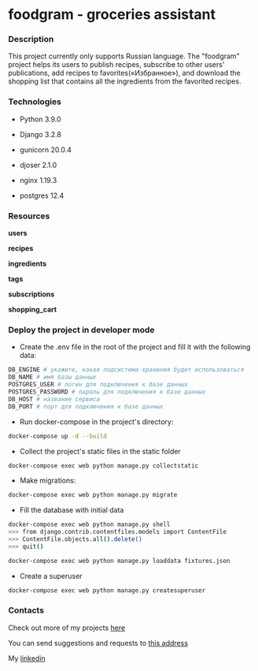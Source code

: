 # foodgram - groceries assistant

### Description
This project currently only supports Russian language.
The "foodgram" project helps its users to publish recipes, subscribe to other users' publications, add recipes to favorites(«Избранное»), and download the shopping list that contains all the ingredients from the favorited recipes.

### Technologies

- Python 3.9.0

- Django 3.2.8

- gunicorn 20.0.4

- djoser 2.1.0

- nginx 1.19.3

- postgres 12.4

### Resources

**users**

**recipes**

**ingredients**

**tags**

**subscriptions**

**shopping_cart**

### Deploy the project in developer mode
- Create the .env file in the root of the project and fill it with the following data:
```sh
DB_ENGINE # укажите, какая подсистема хранения будет использоваться
DB_NAME # имя базы данных
POSTGRES_USER # логин для подключения к базе данных
POSTGRES_PASSWORD # пароль для подключения к базе данных
DB_HOST # название сервиса
DB_PORT # порт для подключения к базе данных
```
- Run docker-compose in the project's directory:
```sh
docker-compose up -d --build
```
- Collect the project's static files in the static folder
```sh
docker-compose exec web python manage.py collectstatic
```
- Make migrations:
```sh
docker-compose exec web python manage.py migrate
```
- Fill the database with initial data
```sh
docker-compose exec web python manage.py shell
>>> from django.contrib.contentfiles.models import ContentFile
>>> ContentFile.objects.all().delete()
>>> quit()

docker-compose exec web python manage.py loaddata fixtures.json
```
- Create a superuser
```sh
docker-compose exec web python manage.py createsuperuser
```
### Contacts
Check out more of my projects [here](https://github.com/AnnaBaziruwiha)

You can send suggestions and requests to [this address](abaziruwiha@gmail.com)

My [linkedin](https://www.linkedin.com/in/annabaziruwiha/)

